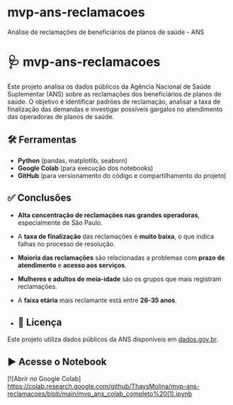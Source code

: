 # mvp-ans-reclamacoes
Análise de reclamações de beneficiários de planos de saúde - ANS

# 🩺 mvp-ans-reclamacoes

Este projeto analisa os dados públicos da Agência Nacional de Saúde Suplementar (ANS) sobre as reclamações dos beneficiários de planos de saúde. O objetivo é identificar padrões de reclamação, analisar a taxa de finalização das demandas e investigar possíveis gargalos no atendimento das operadoras de planos de saúde.
## 🛠️ Ferramentas

- **Python** (pandas, matplotlib, seaborn)
- **Google Colab** (para execução dos notebooks)
- **GitHub** (para versionamento do código e compartilhamento do projeto)
## ✅ Conclusões

- **Alta concentração de reclamações nas grandes operadoras**, especialmente de São Paulo.
- A **taxa de finalização** das reclamações é **muito baixa**, o que indica falhas no processo de resolução.
- **Maioria das reclamações** são relacionadas a problemas com **prazo de atendimento** e **acesso aos serviços**.
- **Mulheres e adultos de meia-idade** são os grupos que mais registram reclamações.
- A **faixa etária** mais reclamante está entre **26-35 anos**.

- ## 📌 Licença

Este projeto utiliza dados públicos da ANS disponíveis em [dados.gov.br](https://dados.gov.br).

## ▶️ Acesse o Notebook

[![Abrir no Google Colab] https://colab.research.google.com/github/ThaysMolina/mvp-ans-reclamacoes/blob/main/mvp_ans_colab_completo%20(1).ipynb



